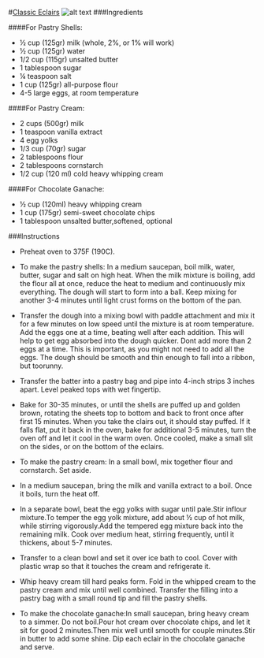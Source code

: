 #[Classic Eclairs](http://www.sweetandsavorybyshinee.com/eclairs-pate-a-choux-puffs/)
![alt text](http://www.sweetandsavorybyshinee.com/wp-content/uploads/2013/01/Eclairs-2.jpg)
###Ingredients

####For Pastry Shells:
* ½ cup (125gr) milk (whole, 2%, or 1% will work)
* ½ cup (125gr) water
* 1/2 cup (115gr) unsalted butter
* 1 tablespoon sugar
* ¼ teaspoon salt
* 1 cup (125gr) all-purpose flour
* 4-5 large eggs, at room temperature


####For Pastry Cream:
* 2 cups (500gr) milk
* 1 teaspoon vanilla extract
* 4 egg yolks
* 1/3 cup (70gr) sugar
* 2 tablespoons flour
* 2 tablespoons cornstarch
* 1/2 cup (120 ml) cold heavy whipping cream


####For Chocolate Ganache:
* ½ cup (120ml) heavy whipping cream
* 1 cup (175gr) semi-sweet chocolate chips
* 1 tablespoon unsalted butter,softened, optional


###Instructions

* Preheat oven to 375F (190C).

* To make the pastry shells: In a medium saucepan, boil milk, water, butter, sugar and salt on high heat. When the milk mixture is boiling, add the flour all at once, reduce the heat to medium and continuously mix everything. The dough will start to form into a ball. Keep mixing for another 3-4 minutes until light crust forms on the bottom of the pan.

* Transfer the dough into a mixing bowl with paddle attachment and mix it for a few minutes on low speed until the mixture is at room temperature. Add the eggs one at a time, beating well after each addition. This will help to get egg absorbed into the dough quicker. Dont add more than 2 eggs at a time. This is important, as you might not need to add all the eggs. The dough should be smooth and thin enough to fall into a ribbon, but toorunny.

* Transfer the batter into a pastry bag and pipe into 4-inch strips 3 inches apart. Level peaked tops with wet fingertip.

* Bake for 30-35 minutes, or until the shells are puffed up and golden brown, rotating the sheets top to bottom and back to front once after first 15 minutes. When you take the clairs out, it should stay puffed. If it falls flat, put it back in the oven, bake for additional 3-5 minutes, turn the oven off and let it cool in the warm oven. Once cooled, make a small slit on the sides, or on the bottom of the eclairs.

* To make the pastry cream: In a small bowl, mix together flour and cornstarch. Set aside.

* In a medium saucepan, bring the milk and vanilla extract to a boil. Once it boils, turn the heat off.

* In a separate bowl, beat the egg yolks with sugar until pale.Stir inflour mixture.To temper the egg yolk mixture, add about ½ cup of hot milk, while stirring vigorously.Add the tempered egg mixture back into the remaining milk. Cook over medium heat, stirring frequently, until it thickens, about 5-7 minutes.

* Transfer to a clean bowl and set it over ice bath to cool. Cover with plastic wrap so that it touches the cream and refrigerate it.

* Whip heavy cream till hard peaks form. Fold in the whipped cream to the pastry cream and mix until well combined. Transfer the filling into a pastry bag with a small round tip and fill the pastry shells.

* To make the chocolate ganache:In small saucepan, bring heavy cream to a simmer. Do not boil.Pour hot cream over chocolate chips, and let it sit for good 2 minutes.Then mix well until smooth for couple minutes.Stir in butter to add some shine. Dip each eclair in the chocolate ganache and serve.